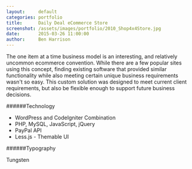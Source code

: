 ```yaml
---
layout:     default
categories: portfolio
title:      Daily Deal eCommerce Store
screenshot: /assets/images/portfolio/2010_Shop4x4Store.jpg
date:       2015-03-26 11:00:00
author:     Ben Harrison
---
```


The one item at a time business model is an interesting, and relatively uncommon ecommerce
convention. While there are a few popular sites using this concept, finding existing software that
provided similar functionality while also meeting certain unique business requirements 
wasn't so easy. This custom solution was designed to meet current client requirements, but also
be flexible enough to support future business decisions.

######Technology

* WordPress and CodeIgniter Combination
* PHP, MySQL, JavaScript, jQuery
* PayPal API
* Less.js - Themable UI

######Typography

Tungsten
